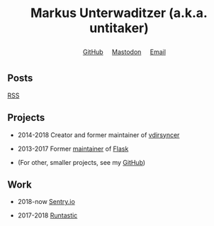 <h1 id="brand">Markus <span id="surname">Unterwaditzer</span> (a.k.a. untitaker)</h1>

<script>
var surnames = [
    "Unterwaditzer",
    "Underwhat'sit",
    "Underwhatever",
    "Underwater",
];
var surnameIndex = 0;
document.getElementById("surname").onclick = function() {
    surnameIndex = (surnameIndex + 1) % surnames.length;
    this.innerText = surnames[surnameIndex];
};
</script>

<style>
    #brand {
        text-align: center;
    }

    .socials {
        list-style: none;
        text-align: center;
        line-height: 2.5em;
    }

    .socials li {
        display: inline;
        padding: 0 8px;
    }
</style>


<ul class=socials>

<li><a class=c-purple href="https://github.com/untitaker">GitHub</a></li>
<li><a class=c-blue href="https://gts.woodland.cafe/@untitaker" rel="me">Mastodon</a></li>
<li><a href="mailto:markus@unterwaditzer.net">Email</a></li>

</ul>

<div class=multi-heading><h2>Posts</h2><a class=c-orange href=/feed.xml>RSS</a></div>

<ul id="blog-index" class="timeline"></ul>

## Projects

<div class="timeline">

* <time>2014-2018</time> Creator and former maintainer of [vdirsyncer](http://vdirsyncer.pimutils.org/en/stable/)

* <time>2013-2017</time> Former [maintainer](https://palletsprojects.com/people/) of [Flask](https://palletsprojects.com/p/flask/)

* (For other, smaller projects, see my [GitHub](https://github.com/untitaker/))

</div>

## Work

<div class="timeline">

* <time>2018-now</time> [Sentry.io](https://sentry.io/)

* <time>2017-2018</time> [Runtastic](https://www.runtastic.com/)

</div>
